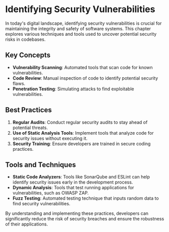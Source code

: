 # Identifying Security Vulnerabilities

In today's digital landscape, identifying security vulnerabilities is crucial for maintaining the integrity and safety of software systems. This chapter explores various techniques and tools used to uncover potential security risks in codebases.

## Key Concepts

- **Vulnerability Scanning**: Automated tools that scan code for known vulnerabilities.
- **Code Review**: Manual inspection of code to identify potential security flaws.
- **Penetration Testing**: Simulating attacks to find exploitable vulnerabilities.

## Best Practices

1. **Regular Audits**: Conduct regular security audits to stay ahead of potential threats.
2. **Use of Static Analysis Tools**: Implement tools that analyze code for security issues without executing it.
3. **Security Training**: Ensure developers are trained in secure coding practices.

## Tools and Techniques

- **Static Code Analyzers**: Tools like SonarQube and ESLint can help identify security issues early in the development process.
- **Dynamic Analysis**: Tools that test running applications for vulnerabilities, such as OWASP ZAP.
- **Fuzz Testing**: Automated testing technique that inputs random data to find security vulnerabilities.

By understanding and implementing these practices, developers can significantly reduce the risk of security breaches and ensure the robustness of their applications.
